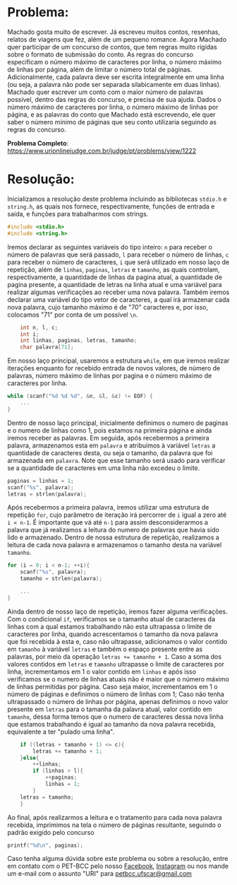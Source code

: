 # Problema:   
Machado gosta muito de escrever. Já escreveu muitos contos, resenhas, relatos de viagens que fez, além de um pequeno romance. Agora Machado quer participar de um concurso de contos, que tem regras muito rígidas sobre o formato de submissão do conto. As regras do concurso especificam o número máximo de caracteres por linha, o número máximo de linhas por página, além de limitar o número total de páginas. Adicionalmente, cada palavra deve ser escrita integralmente em uma linha (ou seja, a palavra não pode ser separada silabicamente em duas linhas). Machado quer escrever um conto com o maior número de palavras possível, dentro das regras do concurso, e precisa de sua ajuda. Dados o número máximo de caracteres por linha, o número máximo de linhas por página, e as palavras do conto que Machado está escrevendo, ele quer saber o número mínimo de páginas que seu conto utilizaria seguindo as regras do concurso.

**Problema Completo**: https://www.urionlinejudge.com.br/judge/pt/problems/view/1222

# Resolução:

Inicializamos a resolução deste problema incluindo as bibliotecas `stdio.h` e `string.h`, as quais nos fornece, respectivamente, funções de entrada e saída, e funções para trabalharmos com strings.

```c
#include <stdio.h>
#include <string.h>
```

Iremos declarar as seguintes variáveis do tipo inteiro: `n` para receber o número de palavras que será passado, `l` para receber o número de linhas, `c` para receber o número de caracteres, `i` que será utilizado em nosso laço de repetição, além de `linhas`, `paginas`, `letras` e `tamanho`, as quais controlam, respectivamente, a quantidade de linhas da pagina atual, a quantidade de pagina presente, a quantidade de letras na linha atual e uma variável para realizar algumas verificações ao receber uma nova palavra. Também iremos declarar uma variável do tipo vetor de caracteres, a qual irá armazenar cada nova palavra, cujo tamanho máximo é de "70" caracteres e, por isso, colocamos "71" por conta de um possível `\n`.

```c
	int n, l, c;
	int i;
	int linhas, paginas, letras, tamanho;
	char palavra[71];
```

Em nosso laço principal, usaremos a estrutura `while`, em que iremos realizar iterações enquanto for recebido entrada de novos valores, de número de palavras, número máximo de linhas por pagina e o número máximo de caracteres por linha.

```c
while (scanf("%d %d %d", &n, &l, &c) != EOF) {
	...
}
```

Dentro de nosso laço principal,  inicialmente definimos o numero de paginas e o numero de linhas como 1, pois estamos na primeira página e ainda iremos receber as palavras. Em seguida, após recebermos a primeira palavra, armazenamos esta em `palavra` e atribuímos à variável `letras` a quantidade de caracteres desta, ou seja o tamanho, da palavra que foi armazenada em `palavra`. Note que esse tamanho será usado para verificar se a quantidade de caracteres em uma linha não excedeu o limite.

```c
paginas = linhas = 1;
scanf("%s", palavra);
letras = strlen(palavra);
```

Após recebermos a primeira palavra, iremos utilizar uma estrutura de repetição `for`, cujo parâmetro de iteração irá percorrer de `i` igual a zero até `i < n-1`. É importante que vá até `n-1` para assim desconsiderarmos a palavra que já realizamos a leitura do numero de palavras que havia sido lido e armazenado. Dentro de nossa estrutura de repetição, realizamos a leitura de cada nova palavra e armazenamos o tamanho desta na variável `tamanho`.

```c
for (i = 0; i < n-1; ++i){
	scanf("%s", palavra);
	tamanho = strlen(palavra);

	...	
}
```

Ainda dentro de nosso laço de repetição, iremos fazer alguma verificações. Com o condicional `if`, verificamos se o tamanho atual de caracteres da linhas com a qual estamos trabalhando não esta ultrapassa o limite de caracteres por linha, quando acrescentamos o tamanho da nova palavra que foi recebida à esta e, caso não ultrapasse, adicionamos o valor contido em `tamanho` à variável `letras` e também o espaço presente entre as palavras, por meio da operação `letras += tamanho + 1`. Caso a soma dos valores contidos em `letras` e `tamanho` ultrapasse o limite de caracteres por linha, incrementamos em 1 o valor contido em `linhas` e após isso verificamos se o numero de linhas atuais não é maior que o número máximo de linhas permitidas por página. Caso seja maior, incrementamos em 1 o número de páginas e definimos o número de linhas com 1; Caso não tenha ultrapassado o número de linhas por página, apenas definimos o novo valor presente em `letras` para o tamanha da palavra atual, valor contido em `tamanho`, dessa forma temos que o numero de caracteres dessa nova linha que estamos trabalhando é igual ao tamanho da nova palavra recebida, equivalente a ter "pulado uma linha".

```c
	if ((letras + tamanho + 1) <= c){ 
		letras += tamanho + 1;
	}else{
		++linhas;
		if (linhas > l){
			++paginas;
			linhas = 1;
		}
	letras = tamanho;
	}
```

Ao final, após realizarmos a leitura e o tratamento para cada nova palavra recebida, imprimimos na tela o número de páginas resultante, seguindo o padrão exigido pelo concurso

```c
printf("%d\n", paginas);
```
    
Caso tenha alguma dúvida sobre este problema ou sobre a resolução, entre em contato com o PET-BCC pelo nosso
[Facebook](https://www.facebook.com/petbcc/),
[Instagram](https://www.instagram.com/petbcc.ufscar/)
ou nos mande um e-mail com o assunto "URI" para  petbcc.ufscar@gmail.com
